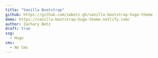 ```yaml
---
title: "Vanilla Bootstrap"
github: https://github.com/zwbetz-gh/vanilla-bootstrap-hugo-theme
demo: https://vanilla-bootstrap-hugo-theme.netlify.com/
author: Zachary Betz
draft: true
ssg:
  - Hugo
cms:
  - No Cms
---
```

